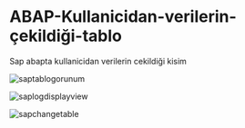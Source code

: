 # ABAP-Kullanicidan-verilerin-çekildiği-tablo
Sap abapta kullanicidan verilerin cekildiği kisim

![saptablogorunum](https://github.com/user-attachments/assets/5be0a371-3527-4669-baf4-29a9c077f57d)

![saplogdisplayview](https://github.com/user-attachments/assets/49349c1b-cc43-4b74-b338-726acad92f39)

![sapchangetable](https://github.com/user-attachments/assets/bb6ef86a-d1f8-403f-a446-dc7175498cad)
